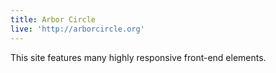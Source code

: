 ```yaml
---
title: Arbor Circle
live: 'http://arborcircle.org'
---
```

This site features many highly responsive front-end elements.

